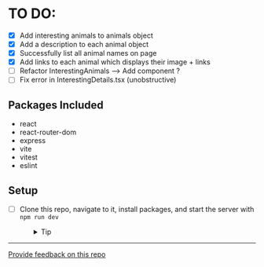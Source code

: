 # TO DO:
- [x] Add interesting animals to animals object
- [x] Add a description to each animal object
- [x] Successfully list all animal names on page
- [x] Add links to each animal which displays their image + links
- [ ] Refactor InterestingAnimals --> Add component ?
- [ ] Fix error in InterestingDetails.tsx (unobstructive)

## Packages Included

- react
- react-router-dom
- express
- vite
- vitest
- eslint

## Setup

- [ ] Clone this repo, navigate to it, install packages, and start the server with `npm run dev`
  <details style="padding-left: 2em">
    <summary>Tip</summary>

    ```sh
    npm install
    npm run dev
    ```
  </details>

---
[Provide feedback on this repo](https://docs.google.com/forms/d/e/1FAIpQLSfw4FGdWkLwMLlUaNQ8FtP2CTJdGDUv6Xoxrh19zIrJSkvT4Q/viewform?usp=pp_url&entry.1958421517=boilerplate-react)
